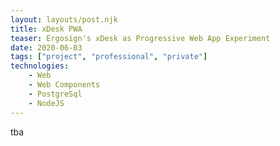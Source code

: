 ```yaml
---
layout: layouts/post.njk
title: xDesk PWA
teaser: Ergosign's xDesk as Progressive Web App Experiment
date: 2020-06-03
tags: ["project", "professional", "private"]
technologies:
    - Web
    - Web Components
    - PostgreSql
    - NodeJS
---
```



tba